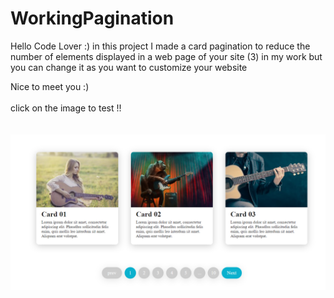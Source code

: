 ﻿# WorkingPagination
Hello Code Lover :) in this project I made a card pagination to reduce the number of elements displayed in a web page of your site (3) in my work but you can change it as you want to customize your website

Nice to meet you :)
<br><br>
click on the image to test !!
<br><br><br>
<a href="https://mrryanwise.github.io/WorkingPagination/"><img src="https://github.com/MrRyanWise/WorkingPagination/blob/main/img/fond.png?raw=true"/></a>
